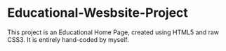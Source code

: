 # Educational-Wesbsite-Project
This project is an Educational Home Page, created using HTML5 and raw CSS3. It is entirely hand-coded by myself.
